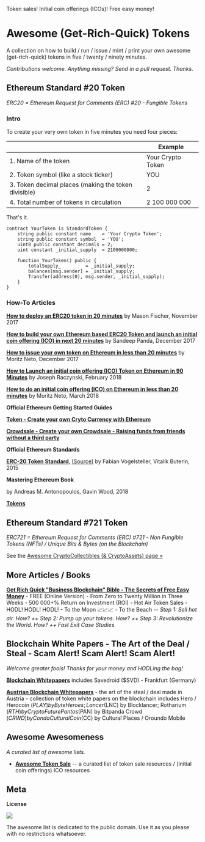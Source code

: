 Token sales! Initial coin offerings (ICOs)! Free easy money!

# Awesome (Get-Rich-Quick) Tokens

A collection on how to build / run / issue / mint / print your own awesome (get-rich-quick) tokens in five / twenty / ninety minutes.


_Contributions welcome. Anything missing? Send in a pull request. Thanks._



## Ethereum Standard #20 Token

_ERC20 = Ethereum Request for Comments (ERC) #20 - Fungible Tokens_


### Intro

To create your very own token in five minutes you need four pieces:

|                                       | Example        |
|---------------------------------------|----------------|
| 1. Name of the token                  | Your Crypto Token |
| 2. Token symbol (like a stock ticker) | YOU                 |
| 3. Token decimal places (making the token divisible) | 2   |
| 4. Total number of tokens in circulation | 2 100 000 000   |


That's it. 

``` Solidity
contract YourToken is StandardToken {
    string public constant name    = 'Your Crypto Token';
    string public constant symbol  = 'YOU';
    uint8 public constant decimals = 2;
    uint constant _initial_supply  = 2100000000;

    function YourToken() public {
        totalSupply_         = _initial_supply;
        balances[msg.sender] = _initial_supply;
        Transfer(address(0), msg.sender, _initial_supply);
    }
}
```


### How-To Articles


[**How to deploy an ERC20 token in 20 minutes**](http://www.masonforest.com/blockchain/ethereum/2017/11/13/how-to-deploy-an-erc20-token-in-20-minutes.html) 
by Mason Fischer, November 2017

[**How to build your own Ethereum based ERC20 Token and launch an initial coin offering (ICO) in next 20 minutes**](https://hashnode.com/post/how-to-build-your-own-ethereum-based-erc20-token-and-launch-an-ico-in-next-20-minutes-cjbcpwzec01c93awtbij90uzn)
by Sandeep Panda, December 2017

[**How to issue your own token on Ethereum in less than 20 minutes**](https://medium.com/bitfwd/how-to-issue-your-own-token-on-ethereum-in-less-than-20-minutes-ac1f8f022793) 
by Moritz Neto, December 2017

[**How to Launch an initial coin offering (ICO) Token on Ethereum in 90 Minutes**](https://joetechnologist.com/2018/02/14/how-to-launch-an-ico-token-on-ethereum-in-90-minutes/)
by Joseph Raczynski, February 2018

[**How to do an initial coin offering (ICO) on Ethereum in less than 20 minutes**](https://medium.com/bitfwd/how-to-do-an-ico-on-ethereum-in-less-than-20-minutes-a0062219374) 
by Moritz Neto, March 2018 


**Official Ethereum Getting Started Guides**

[**Token - Create your own Cryto Currency with Ethereum**](https://www.ethereum.org/token)

[**Crowdsale - Create your own Crowdsale - Raising funds from friends without a third party**](https://www.ethereum.org/crowdsale)


**Official Ethereum Standards**

[**ERC-20 Token Standard**](http://eips.ethereum.org/EIPS/eip-20), [(Source)](https://github.com/ethereum/EIPs/blob/master/EIPS/eip-20.md)
by Fabian Vogelsteller, Vitalik Buterin, 2015



**Mastering Ethereum Book**

by Andreas M. Antonopoulos, Gavin Wood, 2018

[**Tokens**](https://github.com/ethereumbook/ethereumbook/blob/develop/tokens.asciidoc) 





## Ethereum Standard #721 Token

_ERC721 = Ethereum Request for Comments (ERC) #721 - Non Fungible Tokens (NFTs) / Unique Bits & Bytes (on the Blockchain)_

See the [Awesome CryptoCollectibles (& CryptoAssets) page »](https://github.com/cryptocopycats/awesome-cryptocollectibles)




## More Articles / Books

[**Get Rich Quick "Business Blockchain" Bible - The Secrets of Free Easy Money**](https://github.com/openblockchains/get-rich-quick-bible) - 
FREE (Online Version) - From Zero to Twenty Million in Three Weeks -
500 000+% Return on Investment (ROI) -
Hot Air Token Sales - HODL! HODL! HODL! - 
To the Moon :chart_with_upwards_trend::chart_with_upwards_trend::chart_with_upwards_trend: -
To the Beach --
_Step 1: Sell hot air. How? ++
Step 2: Pump up your tokens. How? ++
Step 3: Revolutionize the World.  How? ++
Fast Exit Case Studies_




## Blockchain White Papers - The Art of the Deal / Steal - Scam Alert! Scam Alert! Scam Alert!

_Welcome greater fools! Thanks for your money and HODLing the bag!_

[**Blockchain Whitepapers**](https://github.com/openblockchains/blockchain-whitepapers)
includes Savedroid ($SVD) - Frankfurt (Germany)

[**Austrian Blockchain Whitepapers**](https://github.com/austriacodes/blockchain-whitepapers) - the art of the steal / deal made in Austria - collection of token white papers on the blockchain
includes Hero / Herocoin ($PLAY) by Byte Heroes;
Lancer ($LNC) by Blocklancer;
Rotharium ($RTH) by Crypto Future
Pantos ($PAN) by Bitpanda
Crowd ($CRWD) by Conda
Cultural Coin ($CC) by Cultural Places / Oroundo Mobile




## Awesome Awesomeness

_A curated list of awesome lists._

- [**Awesome Token Sale**](https://github.com/holographicio/awesome-token-sale) -- a curated list of token sale resources / (initial coin offerings) ICO resources 


<!-- add awesome solidity  (ethereum contract scripts / services) --->



## Meta

**License**

![](https://publicdomainworks.github.io/buttons/zero88x31.png)

The awesome list is dedicated to the public domain. Use it as you please with no restrictions whatsoever.
